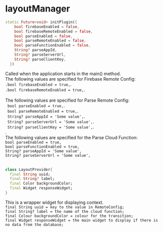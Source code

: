 # layoutManager



```dart
static Future<void> initPlugin({
    bool firebaseEnabled = false,
    bool firebaseRemoteEnabled = false,
    bool parseEnabled = false,
    bool parseRemoteEnabled = false,
    bool parseFunctionEnabled = false,
    String? parseAppId,
    String? parseServerUrl,
    String? parseClientKey,
  }) 
```

Called when the application starts in the main() method.<br>
The following values are specified for Firebase Remote Config:<br>
    `.bool firebaseEnabled = true,`.<br>
    `.bool firebaseRemoteEnabled = true,`.<br>
<br>
The following values are specified for Parse Remote Config:<br>
   ` bool parseEnabled = true,`.<br>
   ` bool parseRemoteEnabled = true,`.<br>
   ` String? parseAppId = 'Some value',`.<br>
   ` String? parseServerUrl = 'Some value',`.<br>
   ` String? parseClientKey = 'Some value',`.<br>.
<br>
The following values are specified for the Parse Cloud Function:<br>
    `bool parseEnabled = true,`<br>
    `bool parseFunctionEnabled = true,`<br>
    `String? parseAppId = 'Some value',`<br>
    `String? parseServerUrl = 'Some value',`<br>
<br>

```dart
class LayoutProvider{
  final String uuid;
  final String? label;
  final Color backgroundColor;
  final Widget responseWidget; 
}
```

This is a wrapper widget for displaying context.<br>
  `final String uuid = key to the value in RemoteConfig;`<br>
  `final String? label = the name of the cloud function;`<br>
  `final Colour backgroundColor = colour for the transition;`<br>
  `final Widget responseWidget = the main widget to display if there is no data from the database;` <br>
